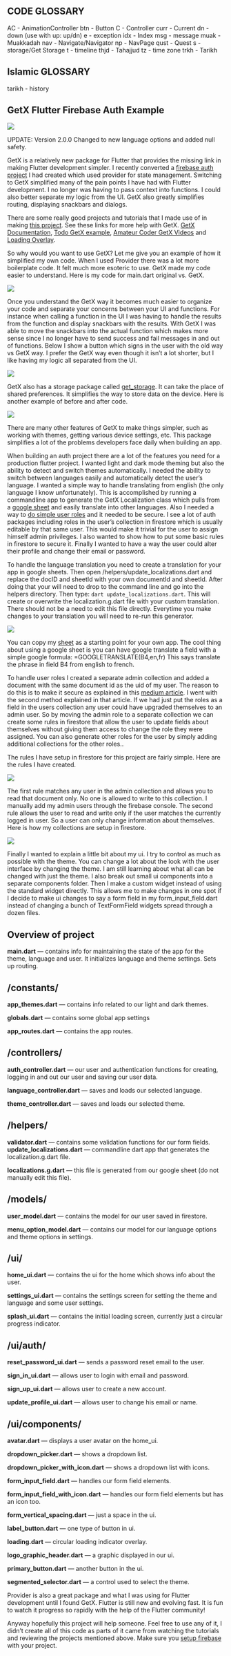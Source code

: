 ## CODE GLOSSARY

AC   - AnimationController
btn  - Button
C    - Controller
curr - Current
dn   - down (use with up: up/dn)
e    - exception
idx  - Index
msg  - message
muak - Muakkadah
nav  - Navigate/Navigator
np   - NavPage
qust - Quest
s    - storage/Get Storage
t    - timeline
thjd - Tahajjud
tz   - time zone
trkh - Tarikh

## Islamic GLOSSARY

tarikh - history

## GetX Flutter Firebase Auth Example

![](https://cdn-images-1.medium.com/max/4776/1*OKSIgkZpss30GYT9TwQcJg.png)

UPDATE: Version 2.0.0 Changed to new language options and added null safety.

GetX is a relatively new package for Flutter that provides the missing link in making Flutter development simpler. I recently converted a [firebase auth project](https://medium.com/@jeffmcmorris/flutter-firebase-auth-starter-project-b0f91a6503b7) I had created which used provider for state management. Switching to GetX simplified many of the pain points I have had with Flutter development. I no longer was having to pass context into functions. I could also better separate my logic from the UI. GetX also greatly simplifies routing, displaying snackbars and dialogs.

There are some really good projects and tutorials that I made use of in making [this project](https://github.com/delay/flutter_starter). See these links for more help with GetX. [GetX Documentation](https://github.com/jonataslaw/getx), [Todo GetX example](https://medium.com/@loicgeek/flutter-how-to-create-a-todo-app-using-firebase-firestore-and-firebase-authentication-with-getx-89bdaacc6de6), [Amateur Coder GetX Videos](https://www.youtube.com/watch?v=CNpXbeI_slw) and [Loading Overlay](https://medium.com/@fayaz07/dont-kill-app-s-ui-thread-for-showing-loading-indicators-809e5a992230).

So why would you want to use GetX? Let me give you an example of how it simplified my own code. When I used Provider there was a lot more boilerplate code. It felt much more esoteric to use. GetX made my code easier to understand. Here is my code for main.dart original vs. GetX.

![](https://cdn-images-1.medium.com/max/3932/1*Sg7dajwS-q-I_G4KLDx_ow.png)

Once you understand the GetX way it becomes much easier to organize your code and separate your concerns between your UI and functions. For instance when calling a function in the UI I was having to handle the results from the function and display snackbars with the results. With GetX I was able to move the snackbars into the actual function which makes more sense since I no longer have to send success and fail messages in and out of functions. Below I show a button which signs in the user with the old way vs GetX way. I prefer the GetX way even though it isn’t a lot shorter, but I like having my logic all separated from the UI.

![](https://cdn-images-1.medium.com/max/3580/1*YWsqOuTY1xvqkVvGrt2BLQ.png)

GetX also has a storage package called [get_storage](https://github.com/jonataslaw/get_storage). It can take the place of shared preferences. It simplifies the way to store data on the device. Here is another example of before and after code.

![](https://cdn-images-1.medium.com/max/2600/1*kyYboVrB1BYcMkeHsSNeSw.png)

There are many other features of GetX to make things simpler, such as working with themes, getting various device settings, etc. This package simplifies a lot of the problems developers face daily when building an app.

When building an auth project there are a lot of the features you need for a production flutter project. I wanted light and dark mode theming but also the ability to detect and switch themes automatically. I needed the ability to switch between languages easily and automatically detect the user’s language. I wanted a simple way to handle translating from english (the only language I know unfortunately). This is accomplished by running a commandline app to generate the GetX Localization class which pulls from a [google sheet](https://docs.google.com/spreadsheets/d/1oS7iJ6ocrZBA53SxRfKF0CG9HAaXeKtzvsTBhgG4Zzk/edit#gid=0) and easily translate into other languages. Also I needed a way to [do simple user roles](https://medium.com/firebase-developers/patterns-for-security-with-firebase-group-based-permissions-for-cloud-firestore-72859cdec8f6) and it needed to be secure. I see a lot of auth packages including roles in the user’s collection in firestore which is usually editable by that same user. This would make it trivial for the user to assign himself admin privileges. I also wanted to show how to put some basic rules in firestore to secure it. Finally I wanted to have a way the user could alter their profile and change their email or password.

To handle the language translation you need to create a translation for your app in google sheets.  Then open /helpers/update_localizations.dart and replace the docID and sheetId with your own documentId and sheetId.  After doing that your will need to drop to the command line and go into the helpers directory.  Then type: ```dart update_localizations.dart```.  This will create or overwrite the localization.g.dart file with your custom translation.  There should not be a need to edit this file directly.  Everytime you make changes to your translation you will need to re-run this generator.

![](https://cdn-images-1.medium.com/max/2000/0*9-A7El_nRDBz-ecK)

You can copy my [sheet](https://docs.google.com/spreadsheets/d/1oS7iJ6ocrZBA53SxRfKF0CG9HAaXeKtzvsTBhgG4Zzk/edit#gid=0) as a starting point for your own app. The cool thing about using a google sheet is you can have google translate a field with a simple google formula: =GOOGLETRANSLATE(B4,en,fr) This says translate the phrase in field B4 from english to french. 

To handle user roles I created a separate admin collection and added a document with the same document id as the uid of my user. The reason to do this is to make it secure as explained in this [medium article](https://medium.com/firebase-developers/patterns-for-security-with-firebase-group-based-permissions-for-cloud-firestore-72859cdec8f6). I went with the second method explained in that article. If we had just put the roles as a field in the users collection any user could have upgraded themselves to an admin user. So by moving the admin role to a separate collection we can create some rules in firestore that allow the user to update fields about themselves without giving them access to change the role they were assigned. You can also generate other roles for the user by simply adding additional collections for the other roles..

The rules I have setup in firestore for this project are fairly simple. Here are the rules I have created.

![](https://cdn-images-1.medium.com/max/2000/0*_lmwiYDofWZd0Kn0)

The first rule matches any user in the admin collection and allows you to read that document only. No one is allowed to write to this collection. I manually add my admin users through the firebase console. The second rule allows the user to read and write only if the user matches the currently logged in user. So a user can only change information about themselves. Here is how my collections are setup in firestore.

![](https://cdn-images-1.medium.com/max/2060/0*uFxZGvnPvviMebQ5)

Finally I wanted to explain a little bit about my ui. I try to control as much as possible with the theme. You can change a lot about the look with the user interface by changing the theme. I am still learning about what all can be changed with just the theme. I also break out small ui components into a separate components folder. Then I make a custom widget instead of using the standard widget directly. This allows me to make changes in one spot if I decide to make ui changes to say a form field in my form_input_field.dart instead of changing a bunch of TextFormField widgets spread through a dozen files.

## Overview of project

**main.dart** — contains info for maintaining the state of the app for the theme, language and user. It initializes language and theme settings. Sets up routing.



## /constants/

**app_themes.dart** — contains info related to our light and dark themes.

**globals.dart** — contains some global app settings

**app_routes.dart** — contains the app routes.

## /controllers/

**auth_controller.dart** — our user and authentication functions for creating, logging in and out our user and saving our user data.

**language_controller.dart** — saves and loads our selected language.

**theme_controller.dart** — saves and loads our selected theme.

## /helpers/

**validator.dart** — contains some validation functions for our form fields.
**update_localizations.dart** — commandline dart app that generates the localization.g.dart file.

**localizations.g.dart** — this file is generated from our google sheet (do not manually edit this file).

## /models/

**user_model.dart** — contains the model for our user saved in firestore.

**menu_option_model.dart** — contains our model for our language options and theme options in settings.

## /ui/

**home_ui.dart** — contains the ui for the home which shows info about the user.

**settings_ui.dart** — contains the settings screen for setting the theme and language and some user settings.

**splash_ui.dart** — contains the initial loading screen, currently just a circular progress indicator.

## /ui/auth/

**reset_password_ui.dart** — sends a password reset email to the user.

**sign_in_ui.dart** — allows user to login with email and password.

**sign_up_ui.dart** — allows user to create a new account.

**update_profile_ui.dart** — allows user to change his email or name.

## /ui/components/

**avatar.dart** — displays a user avatar on the home_ui.

**dropdown_picker.dart** — shows a dropdown list.

**dropdown_picker_with_icon.dart** — shows a dropdown list with icons.

**form_input_field.dart** — handles our form field elements.

**form_input_field_with_icon.dart** — handles our form field elements but has an icon too.

**form_vertical_spacing.dart** — just a space in the ui.

**label_button.dart** — one type of button in ui.

**loading.dart** — circular loading indicator overlay.

**logo_graphic_header.dart** — a graphic displayed in our ui.

**primary_button.dart** — another button in the ui.

**segmented_selector.dart** — a control used to select the theme.

Provider is also a great package and what I was using for Flutter development until I found GetX. Flutter is still new and evolving fast. It is fun to watch it progress so rapidly with the help of the Flutter community!

Anyway hopefully this project will help someone. Feel free to use any of it, I didn’t create all of this code as parts of it came from watching the tutorials and reviewing the projects mentioned above. Make sure you [setup firebase](https://firebase.google.com/docs/flutter/setup?platform=android) with your project.
